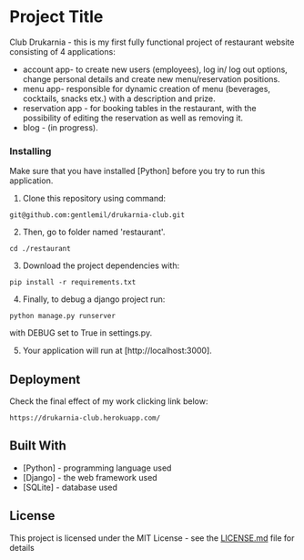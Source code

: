 # Project Title

Club Drukarnia - this is my first fully functional project of restaurant website consisting of 4 applications:
* account app- to create new users (employees), log in/ log out options, change personal details and create new menu/reservation positions.
* menu app- responsible for dynamic creation of menu (beverages, cocktails, snacks etx.) with a description and prize. 
* reservation app - for booking tables in the restaurant, with the possibility of editing the reservation as well as removing it.
* blog - (in progress).

### Installing

Make sure that you have installed [Python] before you try to run this application.

1. Clone this repository using command:

```
git@github.com:gentlemil/drukarnia-club.git
```
2. Then, go to folder named 'restaurant'.

```
cd ./restaurant
```
3. Download the project dependencies with:
```
pip install -r requirements.txt
```
4. Finally, to debug a django project run:
```
python manage.py runserver
```
with DEBUG set to True in settings.py.

5. Your application will run at [http://localhost:3000].

## Deployment

Check the final effect of my work clicking link below:
```
https://drukarnia-club.herokuapp.com/
```

## Built With

* [Python] - programming language used
* [Django] - the web framework used
* [SQLite] - database used

## License

This project is licensed under the MIT License - see the [LICENSE.md](LICENSE.md) file for details
